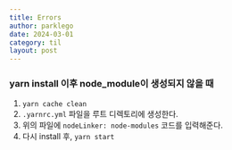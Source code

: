 ```yaml
---
title: Errors
author: parklego
date: 2024-03-01
category: til
layout: post
---
```


### yarn install 이후 node_module이 생성되지 않을 때

1.  `yarn cache clean`
2.  `.yarnrc.yml` 파일을 루트 디렉토리에 생성한다.
3.  위의 파일에 `nodeLinker: node-modules` 코드를 입력해준다.
4.  다시 install 후, `yarn start`
